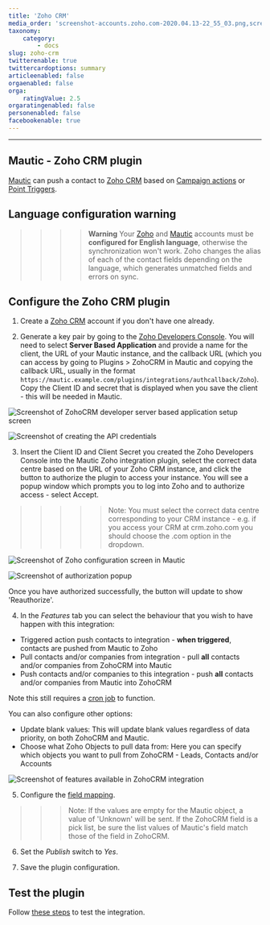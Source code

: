 ```yaml
---
title: 'Zoho CRM'
media_order: 'screenshot-accounts.zoho.com-2020.04.13-22_55_03.png,screenshot-local.mauticautomatedtests-2020.04.13-23_01_11.png,screenshot-accounts.zoho.com-2020.04.13-22_59_32.png,screenshot-local.mauticautomatedtests-2020.04.13-23_09_01.png'
taxonomy:
    category:
        - docs
slug: zoho-crm
twitterenable: true
twittercardoptions: summary
articleenabled: false
orgaenabled: false
orga:
    ratingValue: 2.5
orgaratingenabled: false
personenabled: false
facebookenable: true
---
```


-----------

## Mautic - Zoho CRM plugin

[Mautic][mautic] can push a contact to [Zoho CRM][zoho-crm] based on [Campaign actions][campaigns] or [Point Triggers][points].

## Language configuration warning

>>>> **Warning** Your [Zoho][zoho-crm] and [Mautic][mautic] accounts must be **configured for English language**, otherwise the synchronization won't work. Zoho changes the alias of each of the contact fields depending on the language, which generates unmatched fields and errors on sync.

## Configure the Zoho CRM plugin

1. Create a [Zoho CRM][zoho-crm] account if you don't have one already.  

2. Generate a key pair by going to the [Zoho Developers Console][zoho-dev-console].  You will need to select **Server Based Application** and provide a name for the client, the URL of your Mautic instance, and the callback URL (which you can access by going to Plugins > ZohoCRM in Mautic and copying the callback URL, usually in the format `https://mautic.example.com/plugins/integrations/authcallback/Zoho`).  Copy the Client ID and secret that is displayed when you save the client - this will be needed in Mautic.

![Screenshot of ZohoCRM developer server based application setup screen](zoho-server-based-applications.png)

![Screenshot of creating the API credentials](zoho-create-api-creds.png)

3. Insert the Client ID and Client Secret you created the Zoho Developers Console into the Mautic Zoho integration plugin, select the correct data centre based on the URL of your Zoho CRM instance, and click the button to authorize the plugin to access your instance.  You will see a popup window which prompts you to log into Zoho and to authorize access - select Accept.

>>>>> Note: You must select the correct data centre corresponding to your CRM instance - e.g. if you access your CRM at crm.zoho.com you should choose the .com option in the dropdown.

![Screenshot of Zoho configuration screen in Mautic](screenshot-local.mauticautomatedtests-2020.04.13-23_01_11.png)

![Screenshot of authorization popup](zoho-authorize-application.png)

Once you have authorized successfully, the button will update to show 'Reauthorize'.

4. In the _Features_ tab you can select the behaviour that you wish to have happen with this integration:

* Triggered action push contacts to integration - **when triggered**, contacts are pushed from Mautic to Zoho
* Pull contacts and/or companies from integration - pull **all** contacts and/or companies from ZohoCRM into Mautic
* Push contacts and/or companies to this integration - push **all** contacts and/or companies from Mautic into ZohoCRM

Note this still requires a [cron job][cron-job] to function.

You can also configure other options:

* Update blank values:
 This will update blank values regardless of data priority, on both ZohoCRM and Mautic.
* Choose what Zoho Objects to pull data from:
 Here you can specify which objects you want to pull from ZohoCRM - Leads, Contacts and/or Accounts

![Screenshot of features available in ZohoCRM integration](screenshot-local.mauticautomatedtests-2020.04.13-23_09_01.png)

5. Configure the [field mapping][field-mapping].  

>>> Note: If the values are empty for the Mautic object, a value of 'Unknown' will be sent. If the ZohoCRM field is a pick list, be sure the list values of Mautic's field match those of the field in ZohoCRM.

6. Set the *Publish* switch to *Yes*. 

7. Save the plugin configuration.

## Test the plugin

Follow [these steps][testing] to test the integration.

[campaigns]: </campaigns/campaign-events>
[zoho-crm]: <https://www.zoho.com/crm/>
[zoho-2fa]: <https://www.zoho.com/mail/help/adminconsole/two-factor-authentication.html#alink5>
[zoho-api-docs]: <https://www.zoho.com/crm/developer/docs/api/whats-new.html>
[zoho-dev-console]: <https://api-console.zoho.eu/>
[cron-job]: </setup/cron-jobs>
[mautic]: <https://mautic.org>
[field-mapping]: </plugins/plugin-resources/field-mapping>
[testing]: </plugins/plugin-resources/testing-integrations>
[points]: </points>
